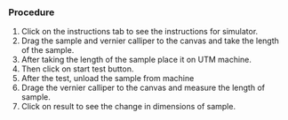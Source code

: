 ### Procedure
1. Click on the instructions tab to see the instructions for simulator.<br>
2. Drag the sample and vernier calliper to the canvas and take the length of the sample.<br>
3. After taking the length of the sample place it on UTM machine.<br>
4. Then click on start test button.<br>
5. After the test, unload the sample from machine<br>
6. Drage the vernier calliper to the canvas and measure the length of sample.<br>
7. Click on result to see the change in dimensions of sample.
